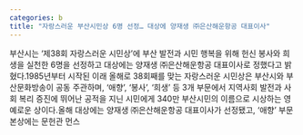 ```yaml
---
categories: b
title: "자랑스러운 부산시민상 6명 선정… 대상에 양재생 ㈜은산해운항공 대표이사"
---
```

부산시는 ‘제38회 자랑스러운 시민상’에 부산 발전과 시민 행복을 위해 헌신 봉사와 희생을 실천한 6명을 선정하고 대상에는 양재생 ㈜은산해운항공 대표이사로 정했다고 밝혔다.1985년부터 시작된 이래 올해로 38회째를 맞는 자랑스러운 시민상은 부산시와 부산문화방송이 공동 주관하며, ‘애향’, ‘봉사’, ‘희생’ 등 3개 부문에서 지역사회 발전과 사회 복리 증진에 뛰어난 공적을 지닌 시민에게 340만 부산시민의 이름으로 시상하는 영예로운 상이다.올해 대상에는 양재생 ㈜은산해운항공 대표이사가 선정됐고, ‘애향’ 부문 본상에는 문헌관 먼스